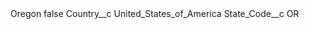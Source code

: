 <?xml version="1.0" encoding="UTF-8"?>
<CustomMetadata xmlns="http://soap.sforce.com/2006/04/metadata" xmlns:xsi="http://www.w3.org/2001/XMLSchema-instance" xmlns:xsd="http://www.w3.org/2001/XMLSchema">
    <label>Oregon</label>
    <protected>false</protected>
    <values>
        <field>Country__c</field>
        <value xsi:type="xsd:string">United_States_of_America</value>
    </values>
    <values>
        <field>State_Code__c</field>
        <value xsi:type="xsd:string">OR</value>
    </values>
</CustomMetadata>
